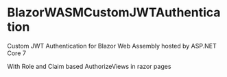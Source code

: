 # BlazorWASMCustomJWTAuthentication
Custom JWT Authentication for Blazor Web Assembly hosted by ASP.NET Core 7

With Role and Claim based AuthorizeViews in razor pages
